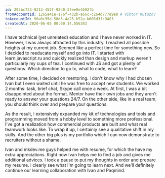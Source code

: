```yaml
---
id: 295bc723-9213-452f-92d0-3fee9e4692fb
fromAccountId: 1265a41e-176f-432b-a66c-c264d777e9e8 # Viktor Kutuzov
toAccountId: 96a0c95d-58d3-4a25-b52a-b006d3fc9483
createdAt: 2020-06-05 00:00:14.556383
---
```


I have technical (yet unrelated) education and I have never worked in IT. Hovewer, I was always
attracted by this industry. I reached all possible heights at my current job. Seemed like a perfect
time for something new. So I decided to reeducate myself and go into IT. I started with learn.javascript.ru
and quickly realized than design and markup weren't particularly my cups of tea. I continued
with JS and got a plenty of questions. Which direction to go to, what to code, what to learn?

After some time, I decided on mentoring. I don't know why I had chosen Ivan but I even waited
until he was free to accept new students. We worked 2 months: task, brief chat, Skype call once a week.
At first, I was a bit disappointed about the format. Mentor have their own jobs and they aren't ready
to answer your questions 24/7. On the other side, like in a real team, you should think over
and prepare your questions.

As the result, I extensively expanded my kit of technologies and tools and programming
moved from a hobby level to something more professional. I've got a realization how commercial
products are built and what real teamwork looks like. To wrap it up, I certainly see a
qualitative shift in my skills. And the other big plus is my portfolio which I can now
demonstrate to recruiters without a shame.

Ivan and mkdev.me guys helped me with resume, for which the have my extra appreciations.
Right now Ivan helps me to find a job and gives me additional advices. I took a pause
to put my thoughts in order and prepare my resume. I clearly see what I'm going to learn next.
And we'll definitely continue our learning collaboration with Ivan and Paqmind.

